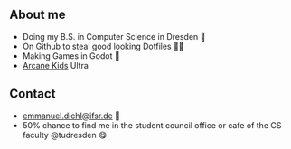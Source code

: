 ## About me
- Doing my B.S. in Computer Science in Dresden 📍
- On Github to steal good looking Dotfiles 🕵🏽
- Making Games in Godot 👾
- [Arcane Kids](https://arcanekids.com/manifesto) Ultra

## Contact
- emmanuel.diehl@ifsr.de 💌
- 50% chance to find me in the student council office or cafe of the CS faculty @tudresden 😋

